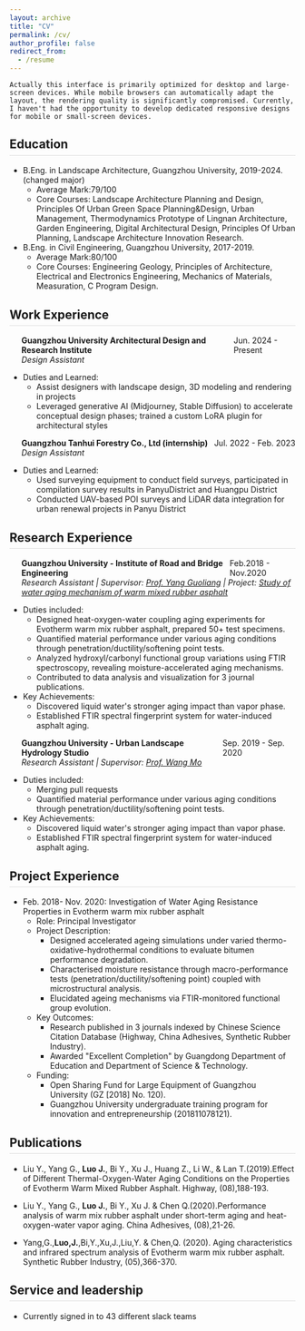 ```yaml
---
layout: archive
title: "CV"
permalink: /cv/
author_profile: false
redirect_from:
  - /resume
---
```


    Actually this interface is primarily optimized for desktop and large-screen devices. While mobile browsers can automatically adapt the layout, the rendering quality is significantly compromised. Currently, I haven't had the opportunity to develop dedicated responsive designs for mobile or small-screen devices.

<h2 style="border-bottom: 1px solid #ddd; padding-bottom: 0.3em;">Education</h2>

* B.Eng. in Landscape Architecture, Guangzhou University, 2019-2024. (changed major)
  * Average Mark:79/100
  * Core Courses: Landscape Architecture Planning and Design, Principles Of Urban Green Space Planning&Design, Urban Management, Thermodynamics Prototype of Lingnan Architecture, Garden Engineering, Digital Architectural Design,  Principles Of Urban Planning, Landscape Architecture Innovation Research.
* B.Eng. in Civil Engineering, Guangzhou University, 2017-2019.
  * Average Mark:80/100  
  * Core Courses: Engineering Geology, Principles of Architecture, Electrical and Electronics Engineering, Mechanics of Materials, Measuration, C Program Design.

<h2 style="border-bottom: 1px solid #ddd; padding-bottom: 0.3em;">Work Experience</h2>

<div style="margin-left: 1.5em;">
  <div style="display: flex; justify-content: space-between; align-items: baseline;">
    <span><strong>Guangzhou University Architectural Design and Research Institute</strong></span>
    <span>Jun. 2024 - Present</span>
  </div>
  <div style="font-style: italic;">Design Assistant</div>
</div>

* Duties and Learned: 
  * Assist designers with landscape design, 3D modeling and rendering in projects
  * Leveraged generative AI (Midjourney, Stable Diffusion) to accelerate conceptual design phases; trained a custom LoRA plugin for architectural styles

<div style="margin-left: 1.5em;">
  <div style="display: flex; justify-content: space-between; align-items: baseline;">
    <span><strong>Guangzhou Tanhui Forestry Co., Ltd (internship)</strong></span>
    <span>Jul. 2022 - Feb. 2023</span>
  </div>
  <div style="font-style: italic;">Design Assistant</div>
</div>

* Duties and Learned:
  * Used surveying equipment to conduct field surveys, participated in compilation survey results in PanyuDistrict and Huangpu District
  * Conducted UAV-based POI surveys and LiDAR data integration for urban renewal projects in Panyu District

<h2 style="border-bottom: 1px solid #ddd; padding-bottom: 0.3em;">Research Experience</h2>

<div style="margin-left: 1.5em;">
  <div style="display: flex; justify-content: space-between; align-items: baseline;">
    <span><strong>Guangzhou University - Institute of Road and Bridge Engineering</strong></span>
    <span>Feb.2018 - Nov.2020</span>
  </div>
  <div style="font-style: italic;">
    Research Assistant | 
    Supervisor: <a href="https://tm.gzhu.edu.cn/info/1058/2735.htm" target="_blank">Prof. Yang Guoliang</a> |
    Project: <a href="/projects/projects-1">Study of water aging mechanism of warm mixed rubber asphalt</a>
  </div>
</div>

* Duties included:
  * Designed heat-oxygen-water coupling aging experiments for Evotherm warm mix  rubber asphalt, prepared 50+ test specimens.
  * Quantified material performance under various aging conditions through penetration/ductility/softening point tests.
  * Analyzed hydroxyl/carbonyl functional group variations using FTIR spectroscopy, revealing moisture-accelerated aging mechanisms.
  * Contributed to data analysis and visualization for 3 journal publications.
* Key Achievements:
  * Discovered liquid water's stronger aging impact than vapor phase.
  * Established FTIR spectral fingerprint system for water-induced asphalt aging.

<div style="margin-left: 1.5em;">
  <div style="display: flex; justify-content: space-between; align-items: baseline;">
    <span><strong>Guangzhou University - Urban Landscape Hydrology Studio</strong></span>
    <span>Sep. 2019 - Sep. 2020</span>
  </div>
  <div style="font-style: italic;">
    Research Assistant | Supervisor: 
    <a href="https://arch.gzhu.edu.cn/info/1113/4000.htm" target="_blank">Prof. Wang Mo</a>
  </div>
</div>

* Duties included:
  * Merging pull requests
  * Quantified material performance under various aging conditions through penetration/ductility/softening point tests.
* Key Achievements:
  * Discovered liquid water's stronger aging impact than vapor phase.
  * Established FTIR spectral fingerprint system for water-induced asphalt aging.
  
<h2 style="border-bottom: 1px solid #ddd; padding-bottom: 0.3em;">Project Experience</h2>

* Feb. 2018- Nov. 2020: Investigation of Water Aging Resistance Properties in Evotherm warm mix rubber asphalt
  * Role: Principal Investigator  
  * Project Description:  
    * Designed accelerated ageing simulations under varied thermo-oxidative-hydrothermal conditions to evaluate bitumen performance degradation.
    * Characterised moisture resistance through macro-performance tests (penetration/ductility/softening point) coupled with microstructural analysis.
    * Elucidated ageing mechanisms via FTIR-monitored functional group evolution.
  * Key Outcomes:  
    * Research published in 3 journals indexed by Chinese Science Citation Database (Highway, China Adhesives, Synthetic Rubber Industry).
    * Awarded "Excellent Completion" by Guangdong Department of Education and Department of Science & Technology.
  * Funding:  
    * Open Sharing Fund for Large Equipment of Guangzhou University (GZ [2018] No. 120).
    * Guangzhou University undergraduate training program for innovation and entrepreneurship (201811078121).

<h2 style="border-bottom: 1px solid #ddd; padding-bottom: 0.3em;">Publications</h2>

* Liu Y., Yang G., **Luo J.**, Bi Y., Xu J., Huang Z., Li W., & Lan T.(2019).Effect of Different Thermal-Oxygen-Water Aging Conditions on the Properties of Evotherm Warm Mixed Rubber Asphalt. Highway, (08),188-193.  

* Liu Y., Yang G., **Luo J.**, Bi Y., Xu J. & Chen Q.(2020).Performance analysis of warm mix rubber asphalt under short-term aging and heat-oxygen-water vapor aging. China Adhesives, (08),21-26.

* Yang,G.,**Luo,J.**,Bi,Y.,Xu,J.,Liu,Y. & Chen,Q. (2020). Aging characteristics and infrared spectrum analysis of Evotherm warm mix rubber asphalt. Synthetic Rubber Industry, (05),366-370.  
  
<h2 style="border-bottom: 1px solid #ddd; padding-bottom: 0.3em;">Service and leadership</h2>

* Currently signed in to 43 different slack teams
